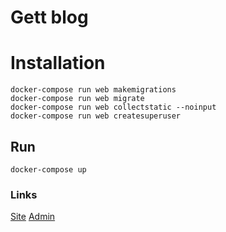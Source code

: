 # Gett blog

# Installation

```
docker-compose run web makemigrations
docker-compose run web migrate
docker-compose run web collectstatic --noinput
docker-compose run web createsuperuser
```

## Run

```
docker-compose up
```

### Links
[Site](http://127.0.0.1:8001)
[Admin](http://127.0.0.1:8001/admin)